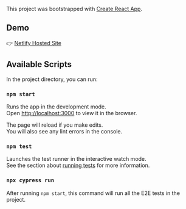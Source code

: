 This project was bootstrapped with [Create React App](https://github.com/facebook/create-react-app).

## Demo

👉 [Netlify Hosted Site](https://compassionate-kare-6b932c.netlify.app/)

## Available Scripts

In the project directory, you can run:

### `npm start`

Runs the app in the development mode.<br />
Open [http://localhost:3000](http://localhost:3000) to view it in the browser.

The page will reload if you make edits.<br />
You will also see any lint errors in the console.

### `npm test`

Launches the test runner in the interactive watch mode.<br />
See the section about [running tests](https://facebook.github.io/create-react-app/docs/running-tests) for more information.

### `npx cypress run`

After running `npm start`, this command will run all the E2E tests in the project.
